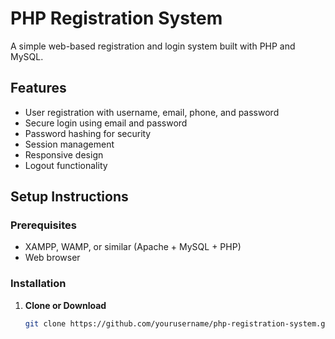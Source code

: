# PHP Registration System

A simple web-based registration and login system built with PHP and MySQL.

## Features

- User registration with username, email, phone, and password
- Secure login using email and password
- Password hashing for security
- Session management
- Responsive design
- Logout functionality

## Setup Instructions

### Prerequisites
- XAMPP, WAMP, or similar (Apache + MySQL + PHP)
- Web browser

### Installation

1. **Clone or Download**
   ```bash
   git clone https://github.com/yourusername/php-registration-system.git
